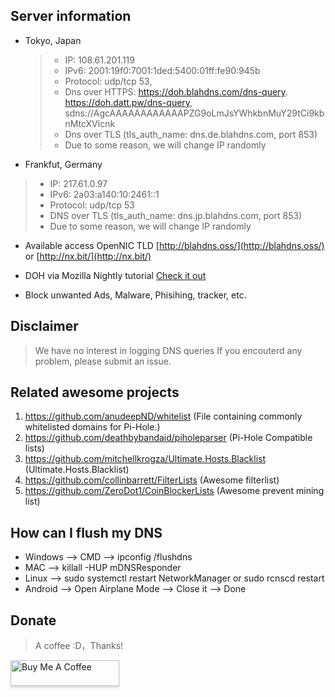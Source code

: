 
## Server information

- Tokyo, Japan
  > * IP: 108.61.201.119
  > * IPv6: 2001:19f0:7001:1ded:5400:01ff:fe90:945b
  > * Protocol: udp/tcp 53, 
  > * Dns over HTTPS: https://doh.blahdns.com/dns-query. https://doh.datt.pw/dns-query, sdns://AgcAAAAAAAAAAAAPZG9oLmJsYWhkbnMuY29tCi9kbnMtcXVlcnk
  > * Dns over TLS (tls_auth_name: dns.de.blahdns.com, port 853)
  > * Due to some reason, we will change IP randomly

-  Frankfut, Germany
  > * IP: 217.61.0.97
  > * IPv6: 2a03:a140:10:2461::1
  > * Protocol: udp/tcp 53
  > * DNS over TLS (tls_auth_name: dns.jp.blahdns.com, port 853)
  > * Due to some reason, we will change IP randomly
  
* Available access OpenNIC TLD [http://blahdns.oss/](http://blahdns.oss/) or [http://nx.bit/](http://nx.bit/)

* DOH via Mozilla Nightly tutorial [Check it out](https://www.ookangzheng.com/mozilla-nightly-enable-dns-over-https/)

* Block unwanted Ads, Malware, Phisihing, tracker, etc.

## Disclaimer
> We have no interest in logging DNS queries
> If you encouterd any problem, please submit an issue.

## Related awesome projects
1. https://github.com/anudeepND/whitelist (File containing commonly whitelisted domains for Pi-Hole.)
2. https://github.com/deathbybandaid/piholeparser (Pi-Hole Compatible lists)
3. https://github.com/mitchellkrogza/Ultimate.Hosts.Blacklist (Ultimate.Hosts.Blacklist)
4. https://github.com/collinbarrett/FilterLists (Awesome filterlist)
5. https://github.com/ZeroDot1/CoinBlockerLists (Awesome prevent mining list)


## How can I flush my DNS 
* Windows --> CMD --> ipconfig /flushdns 
* MAC --> killall -HUP mDNSResponder 
* Linux --> sudo systemctl restart NetworkManager or sudo rcnscd restart 
* Android --> Open Airplane Mode --> Close it --> Done 

## Donate
> A coffee :D，Thanks!

<a href="https://buymeacoff.ee/elk6NqZhi" target="_blank"><img src="https://www.buymeacoffee.com/assets/img/custom_images/orange_img.png" alt="Buy Me A Coffee" style="height: 41px !important;width: 174px !important;box-shadow: 0px 3px 2px 0px rgba(190, 190, 190, 0.5) !important;-webkit-box-shadow: 0px 3px 2px 0px rgba(190, 190, 190, 0.5) !important;" ></a>
